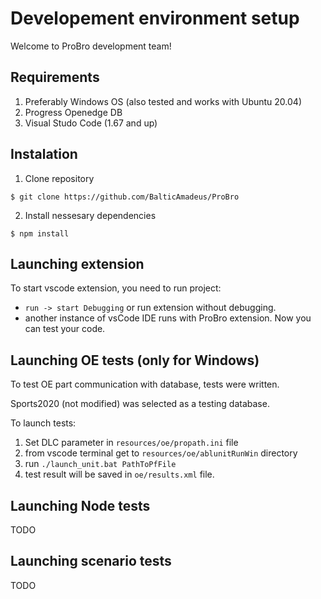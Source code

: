 # Developement environment setup
Welcome to ProBro development team!

## Requirements
1. Preferably Windows OS (also tested and works with Ubuntu 20.04)
2. Progress Openedge DB
3. Visual Studo Code (1.67 and up)

## Instalation

1. Clone repository
```
$ git clone https://github.com/BalticAmadeus/ProBro
```
2. Install nessesary dependencies
```
$ npm install
```

<!-- 
I assume that we should mention here, that machine has to have openedge package? 
Also, I think should be stated working versions of OE.

How about structure of folders? It should be introduced? 
-->

## Launching extension

To start vscode extension, you need to run project:
- ```run -> start Debugging``` or run extension without debugging.
- another instance of vsCode IDE runs with ProBro extension. Now you can test your code.


## Launching OE tests (only for Windows)

To test OE part communication with database, tests were written.

Sports2020 (not modified) was selected as a testing database. 

To launch tests:
1. Set DLC parameter in ```resources/oe/propath.ini``` file
1. from vscode terminal get to ```resources/oe/ablunitRunWin``` directory
2. run ```./launch_unit.bat PathToPfFile```
3. test result will be saved in ```oe/results.xml``` file.

## Launching Node tests
TODO

## Launching scenario tests
TODO 